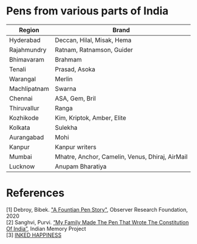 # Pens from various parts of India
| Region            | Brand                                                |
| ----------------- | ---------------------------------------------------- |
| Hyderabad         | Deccan, Hilal, Misak, Hema                           |
| Rajahmundry       | Ratnam, Ratnamson, Guider                            |
| Bhimavaram        | Brahmam                                              |
| Tenali            | Prasad, Asoka                                        |
| Warangal          | Merlin                                               |
| Machlipatnam      | Swarna                                               |
| Chennai           | ASA, Gem, Bril                                       |
| Thiruvallur       | Ranga                                                |
| Kozhikode         | Kim, Kriptok, Amber, Elite                           |
| Kolkata           | Sulekha                                              |
| Aurangabad        | Mohi                                                 |
| Kanpur            | Kanpur writers                                       |
| Mumbai            | Mhatre, Anchor, Camelin, Venus, Dhiraj, AirMail      |
| Lucknow           | Anupam Bharatiya                                     |


# References
[1] Debroy, Bibek. ["A Fountian Pen Story"](https://www.orfonline.org/wp-content/uploads/2020/06/ORF-Monograph-Fountain-Pen-Story.pdf), Observer Research Foundation, 2020  
[2] Sanghvi, Purvi. [“My Family Made The Pen That Wrote The Constitution Of India”](https://www.indianmemoryproject.com/122/), Indian Memory Project  
[3] [INKED HAPPINESS](https://www.inkedhappiness.com/)

